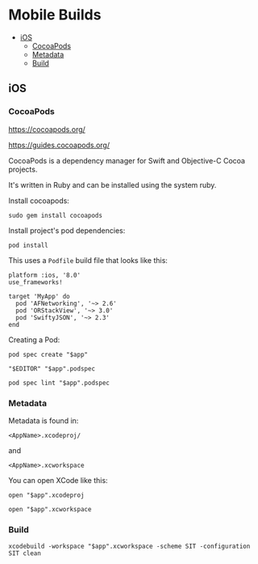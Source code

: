 # Mobile Builds

<!-- INDEX_START -->

- [iOS](#ios)
  - [CocoaPods](#cocoapods)
  - [Metadata](#metadata)
  - [Build](#build)

<!-- INDEX_END -->

## iOS

### CocoaPods

<https://cocoapods.org/>

<https://guides.cocoapods.org/>

CocoaPods is a dependency manager for Swift and Objective-C Cocoa projects.

It's written in Ruby and can be installed using the system ruby.

Install cocoapods:

```shell
sudo gem install cocoapods
```

Install project's pod dependencies:

```shell
pod install
```

This uses a `Podfile` build file that looks like this:

```podfile
platform :ios, '8.0'
use_frameworks!

target 'MyApp' do
  pod 'AFNetworking', '~> 2.6'
  pod 'ORStackView', '~> 3.0'
  pod 'SwiftyJSON', '~> 2.3'
end
```

Creating a Pod:

```shell
pod spec create "$app"
```

```shell
"$EDITOR" "$app".podspec
```

```shell
pod spec lint "$app".podspec
```

### Metadata

Metadata is found in:

```text
<AppName>.xcodeproj/
```

and

```text
<AppName>.xcworkspace
```

You can open XCode like this:

```shell
open "$app".xcodeproj
```

```shell
open "$app".xcworkspace
```

### Build

```shell
xcodebuild -workspace "$app".xcworkspace -scheme SIT -configuration SIT clean
```
